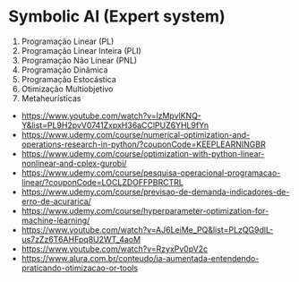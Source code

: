 # Symbolic AI (Expert system)

1. Programação Linear (PL)
2. Programação Linear Inteira (PLI)
3. Programação Não Linear (PNL)
4. Programação Dinâmica
5. Programação Estocástica
6. Otimização Multiobjetivo
7. Metaheurísticas

- https://www.youtube.com/watch?v=lzMpvlKNQ-Y&list=PL9H2pvV0741ZxpxH36aCClPUZ6YHL9fYn
- https://www.udemy.com/course/numerical-optimization-and-operations-research-in-python/?couponCode=KEEPLEARNINGBR
- https://www.udemy.com/course/optimization-with-python-linear-nonlinear-and-cplex-gurobi/
- https://www.udemy.com/course/pesquisa-operacional-programacao-linear/?couponCode=LOCLZDOFFPBRCTRL
- https://www.udemy.com/course/previsao-de-demanda-indicadores-de-erro-de-acurarica/
- https://www.udemy.com/course/hyperparameter-optimization-for-machine-learning/
- https://www.youtube.com/watch?v=AJ6LeiMe_PQ&list=PLzQG9dlL-us7zZz6T6AHFpq8U2WT_4aoM
- https://www.youtube.com/watch?v=RzyxPv0pV2c
- https://www.alura.com.br/conteudo/ia-aumentada-entendendo-praticando-otimizacao-or-tools
